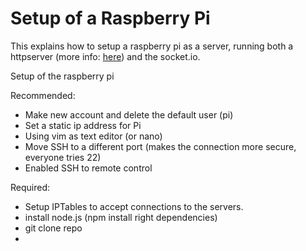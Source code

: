 # Setup of a Raspberry Pi
This explains how to setup a raspberry pi as a server,
running both a httpserver (more info: [here](https://github.com/EspenBG/webserver/blob/master/README.md)) and the socket.io.

Setup of the raspberry pi

Recommended:
- Make new account and delete the default user (pi)
- Set a static ip address for Pi
- Using vim as text editor (or nano)
- Move SSH to a different port (makes the connection more secure, everyone tries 22)
- Enabled SSH to remote control

Required:
- Setup IPTables to accept connections to the servers.
- install node.js (npm install right dependencies)
- git clone repo
-